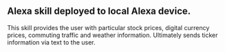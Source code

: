 ## Alexa skill deployed to local Alexa device. 

This skill provides the user with particular stock prices, digital currency prices, commuting traffic and weather information.
Ultimately sends ticker information via text to the user.



